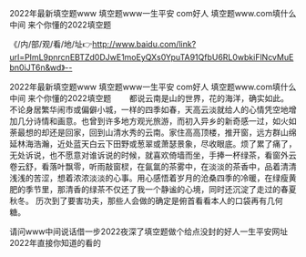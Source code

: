 2022年最新填空题www
填空题www一生平安 com好人
填空题www.com填什么中间
来个你懂的2022填空题


《/内/部/观/看/地/址👉http://www.baidu.com/link?url=PImL9pnrcnEBTZd0DJwE1moEyQXs0YpuTA91QfbU6RL0wbkiFlNcvMuEbn0iJT6n&wd》--

2022年最新填空题www
填空题www一生平安 com好人
填空题www.com填什么中间
来个你懂的2022填空题
　　都说云南是山的世界，花的海洋，确实如此。不论身居繁华闹市或偏僻小城，一样的四季如春，天高云淡就给人的心情凭空地增加几分诗情和画意。也曾到许多地方观光旅游，而初入异乡的新奇感一过，如火如荼最想的却还是回家，回到山清水秀的云南。家住高高顶楼，推开窗，远方群山绵延林海浩瀚，近处蓝天白云下田野或葱翠或萧瑟景象，尽收眼底。烦了累了痛了，无处诉说，也不愿意对谁诉说的时候，就喜欢倚墙而坐，手捧一杯绿茶，看窗外云卷云舒，看落叶飘零，听雨敲窗棂，在氤氲的茶雾中，在淡淡的茶香中，品着清清浅浅的苦涩，想着浓浓淡淡的心事。用心感悟着岁月的沧桑四季的冷暖，在绿瘦黄肥的季节里，那清香的绿茶不仅还了我一个静谧的心境，同时还沉淀了走过的春夏秋冬。
历次到了要害功夫，那些人会做的确定是俯首看看本人的口袋再有几何糖。





请问www中间说话借一步2022夜深了填空题做个给点没封的好人一生平安网址2022年直接你知道的看的
